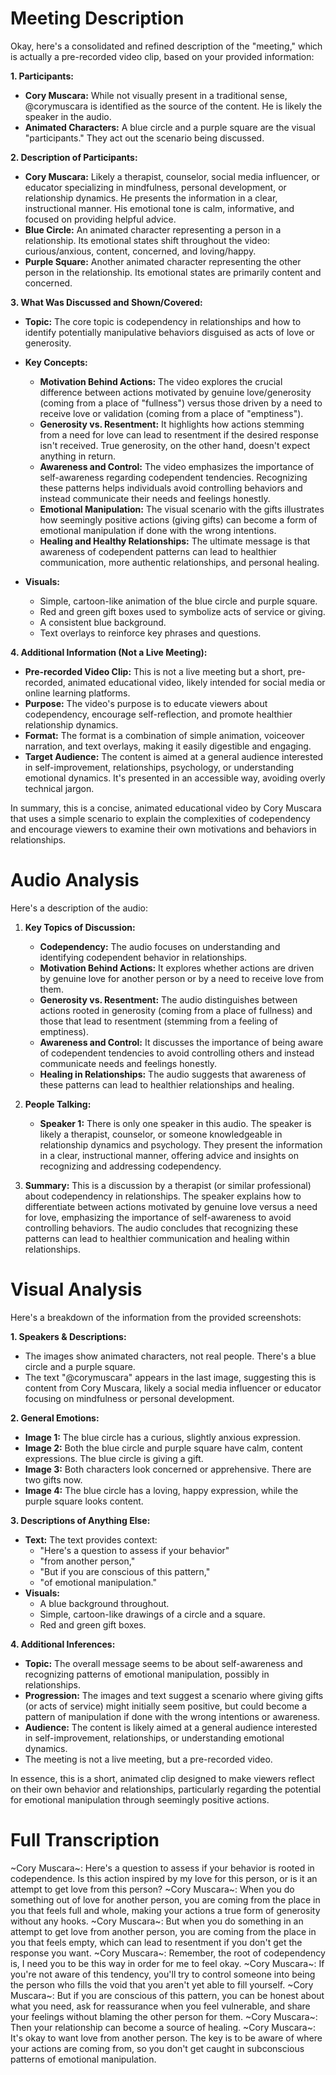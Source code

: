 # Meeting Description

Okay, here's a consolidated and refined description of the "meeting," which is actually a pre-recorded video clip, based on your provided information:

**1. Participants:**

*   **Cory Muscara:** While not visually present in a traditional sense, @corymuscara is identified as the source of the content. He is likely the speaker in the audio.
*   **Animated Characters:** A blue circle and a purple square are the visual "participants." They act out the scenario being discussed.

**2. Description of Participants:**

*   **Cory Muscara:**  Likely a therapist, counselor, social media influencer, or educator specializing in mindfulness, personal development, or relationship dynamics. He presents the information in a clear, instructional manner. His emotional tone is calm, informative, and focused on providing helpful advice.
*   **Blue Circle:** An animated character representing a person in a relationship. Its emotional states shift throughout the video: curious/anxious, content, concerned, and loving/happy.
*   **Purple Square:** Another animated character representing the other person in the relationship. Its emotional states are primarily content and concerned.

**3. What Was Discussed and Shown/Covered:**

*   **Topic:** The core topic is codependency in relationships and how to identify potentially manipulative behaviors disguised as acts of love or generosity.
*   **Key Concepts:**
    *   **Motivation Behind Actions:** The video explores the crucial difference between actions motivated by genuine love/generosity (coming from a place of "fullness") versus those driven by a need to receive love or validation (coming from a place of "emptiness").
    *   **Generosity vs. Resentment:** It highlights how actions stemming from a need for love can lead to resentment if the desired response isn't received. True generosity, on the other hand, doesn't expect anything in return.
    *   **Awareness and Control:** The video emphasizes the importance of self-awareness regarding codependent tendencies. Recognizing these patterns helps individuals avoid controlling behaviors and instead communicate their needs and feelings honestly.
    *   **Emotional Manipulation:** The visual scenario with the gifts illustrates how seemingly positive actions (giving gifts) can become a form of emotional manipulation if done with the wrong intentions.
    *   **Healing and Healthy Relationships:** The ultimate message is that awareness of codependent patterns can lead to healthier communication, more authentic relationships, and personal healing.

*   **Visuals:**
    *   Simple, cartoon-like animation of the blue circle and purple square.
    *   Red and green gift boxes used to symbolize acts of service or giving.
    *   A consistent blue background.
    *   Text overlays to reinforce key phrases and questions.

**4. Additional Information (Not a Live Meeting):**

*   **Pre-recorded Video Clip:** This is not a live meeting but a short, pre-recorded, animated educational video, likely intended for social media or online learning platforms.
*   **Purpose:** The video's purpose is to educate viewers about codependency, encourage self-reflection, and promote healthier relationship dynamics.
*   **Format:** The format is a combination of simple animation, voiceover narration, and text overlays, making it easily digestible and engaging.
*   **Target Audience:** The content is aimed at a general audience interested in self-improvement, relationships, psychology, or understanding emotional dynamics. It's presented in an accessible way, avoiding overly technical jargon.

In summary, this is a concise, animated educational video by Cory Muscara that uses a simple scenario to explain the complexities of codependency and encourage viewers to examine their own motivations and behaviors in relationships.



# Audio Analysis

Here's a description of the audio:

1.  **Key Topics of Discussion:**
    *   **Codependency:** The audio focuses on understanding and identifying codependent behavior in relationships.
    *   **Motivation Behind Actions:** It explores whether actions are driven by genuine love for another person or by a need to receive love from them.
    *   **Generosity vs. Resentment:** The audio distinguishes between actions rooted in generosity (coming from a place of fullness) and those that lead to resentment (stemming from a feeling of emptiness).
    *   **Awareness and Control:** It discusses the importance of being aware of codependent tendencies to avoid controlling others and instead communicate needs and feelings honestly.
    *   **Healing in Relationships:** The audio suggests that awareness of these patterns can lead to healthier relationships and healing.

2.  **People Talking:**
    *   **Speaker 1:** There is only one speaker in this audio. The speaker is likely a therapist, counselor, or someone knowledgeable in relationship dynamics and psychology. They present the information in a clear, instructional manner, offering advice and insights on recognizing and addressing codependency.

3.  **Summary:**
    This is a discussion by a therapist (or similar professional) about codependency in relationships. The speaker explains how to differentiate between actions motivated by genuine love versus a need for love, emphasizing the importance of self-awareness to avoid controlling behaviors. The audio concludes that recognizing these patterns can lead to healthier communication and healing within relationships.



# Visual Analysis

Here's a breakdown of the information from the provided screenshots:

**1. Speakers & Descriptions:**

*   The images show animated characters, not real people. There's a blue circle and a purple square.
*   The text "@corymuscara" appears in the last image, suggesting this is content from Cory Muscara, likely a social media influencer or educator focusing on mindfulness or personal development.

**2. General Emotions:**

*   **Image 1:** The blue circle has a curious, slightly anxious expression.
*   **Image 2:** Both the blue circle and purple square have calm, content expressions. The blue circle is giving a gift.
*   **Image 3:** Both characters look concerned or apprehensive. There are two gifts now.
*   **Image 4:** The blue circle has a loving, happy expression, while the purple square looks content.

**3. Descriptions of Anything Else:**

*   **Text:** The text provides context:
    *   "Here's a question to assess if your behavior"
    *   "from another person,"
    *   "But if you are conscious of this pattern,"
    *   "of emotional manipulation."
*   **Visuals:**
    *   A blue background throughout.
    *   Simple, cartoon-like drawings of a circle and a square.
    *   Red and green gift boxes.

**4. Additional Inferences:**

*   **Topic:** The overall message seems to be about self-awareness and recognizing patterns of emotional manipulation, possibly in relationships.
*   **Progression:** The images and text suggest a scenario where giving gifts (or acts of service) might initially seem positive, but could become a pattern of manipulation if done with the wrong intentions or awareness.
*   **Audience:** The content is likely aimed at a general audience interested in self-improvement, relationships, or understanding emotional dynamics.
* The meeting is not a live meeting, but a pre-recorded video.

In essence, this is a short, animated clip designed to make viewers reflect on their own behavior and relationships, particularly regarding the potential for emotional manipulation through seemingly positive actions.



# Full Transcription

~Cory Muscara~: Here's a question to assess if your behavior is rooted in codependence. Is this action inspired by my love for this person, or is it an attempt to get love from this person?
~Cory Muscara~: When you do something out of love for another person, you are coming from the place in you that feels full and whole, making your actions a true form of generosity without any hooks.
~Cory Muscara~: But when you do something in an attempt to get love from another person, you are coming from the place in you that feels empty, which can lead to resentment if you don't get the response you want.
~Cory Muscara~: Remember, the root of codependency is, I need you to be this way in order for me to feel okay.
~Cory Muscara~: If you're not aware of this tendency, you'll try to control someone into being the person who fills the void that you aren't yet able to fill yourself.
~Cory Muscara~: But if you are conscious of this pattern, you can be honest about what you need, ask for reassurance when you feel vulnerable, and share your feelings without blaming the other person for them.
~Cory Muscara~: Then your relationship can become a source of healing.
~Cory Muscara~: It's okay to want love from another person. The key is to be aware of where your actions are coming from, so you don't get caught in subconscious patterns of emotional manipulation.
